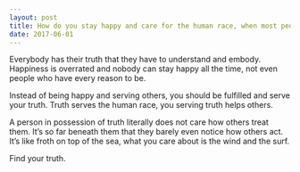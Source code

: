 ```yaml
---
layout: post
title: How do you stay happy and care for the human race, when most people are angry and rude to you?
date: 2017-06-01
---
```


<p>Everybody has their truth that they have to understand and embody. Happiness is overrated and nobody can stay happy all the time, not even people who have every reason to be.</p><p>Instead of being happy and serving others, you should be fulfilled and serve your truth. Truth serves the human race, you serving truth helps others.</p><p>A person in possession of truth literally does not care how others treat them. It’s so far beneath them that they barely even notice how others act. It’s like froth on top of the sea, what you care about is the wind and the surf.</p><p>Find your truth.</p>
